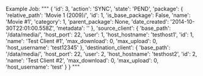 Example Job:
"""
{
    'id': 3,
    'action': 'SYNC',
    'state': 'PEND',
    'package': {
        'relative_path': 'Movie 1 (2009)/',
        'id': 1,
        'is_base_package': False,
        'name': 'Movie #1',
        'category': 1,
        'parent_package': None,
        'date_created': '2014-10-30T22:01:00.558Z',
        'metadata': ''
    },
    'source_client': {
        'base_path': '/data/media/',
        'host_port': 22,
        'user': 1,
        'host_hostname': 'testhost1',
        'id': 1,
        'name': 'Test Client #1',
        'max_download': 0,
        'max_upload': 0,
        'host_username': 'test12345'
    },
    'destination_client': {
        'base_path': '/data/media/',
        'host_port': 22,
        'user': 2,
        'host_hostname': 'testhost2',
        'id': 2,
        'name': 'Test Client #2',
        'max_download': 0,
        'max_upload': 0,
        'host_username': 'test'
    }
}
"""
